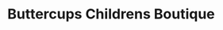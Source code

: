 ---
title: "Buttercups Childrens Boutique"
url: /larbert/buttercups-childrens-boutique/
shop: Kleidung
---